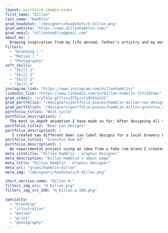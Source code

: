 ```yaml
---
layout: portfolio-images-video
first_name: "Dillon"
last_name: "Hamblin"
grad_headshot: "/designers/headshots/h-dillon.png"
grad_website: "https://www.dillonhamblin.com/"
grad_email: "dillonhamblin@gmail.com"
about_me: |
  Drawing inspiration from my life abroad, father's artistry and my mother's diplomacy, I passionately share and communicate my ideas with others. It only took a lifetime to realize my purpose and this program really helped me get there! The insight provided to us on how the industry works, how to communicate with clients and knowing what our work is worth really made me feel ready to take my next steps in my career.
filters:
  - "Branding | "
  - "Motion | "
  - "Photography"
soft_skills:
  - "Skill 1"
  - "Skill 2"  
  - "Skill 3" 
  - "Skill 4" 
instagram_link: "https://www.instagram.com/dillonhamblin/"
linkedin_link: "https://www.linkedin.com/in/dillon-hamblin-7271102ab/"
grad_video1: "oryT41e-gCY?si=ZfZyzsl10tbYwlU1"
grad_portfolio2: "/designers/portfolio-pieces/hamblin-dillon-can_designs-3.png"
grad_portfolio3: "/designers/portfolio-pieces/hamblin-dillon-granchio_ad-4.png"
portfolio_title1: "Walk Cycle"
portfolio_description1: |
  The most in depth animation I have made so far. After designing all the assets and character model in Illustrator, all animation and lighting was finished in After Effects.
portfolio_title2: "Beer Can Designs"
portfolio_description2: |
   I created two different beer can label designs for a local brewery based off Ottawa's Rideau Canal ice skating and live music at the brewery's tap house and festivals in the city.
portfolio_title3: "Granchio Rum Ad"
portfolio_description3: |
  An experimental project using an idea from a fake rum brand I created before starting the design program. I wanted to update it with the new knowledge and software at my disposal.
meta_sitetitle: "Dillon Hamblin · Graphic Designer"
meta_description: "Dillon Hamblin's about page"
meta_title: "Dillon Hamblin · Graphic Designer"
meta_url: "grads/hamblin-dillon"
meta_img: "/designers/headshots/h-dillon.png"

short_version_name: "Dillon H."
filters_img_src: "H_Dillon.png"
filters_img_src_500: "H_Dillon-p-500.png"

specialty:
  - "branding"
  - "illustration"
  - "motion"
  - "print"
  - "photography"
---
```


